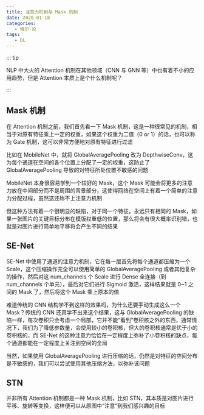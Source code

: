 ```yaml
---
title: 注意力机制与 Mask 机制
date: 2020-01-18
categories:
   - 倏尔·论
tags:
   - DL
---
```


::: tip

NLP 中大火的 Attention 机制在其他领域（CNN 与 GNN 等）中也有着不小的应用趋势，但是 Attention 本质上是个什么机制呢？

:::

## Mask 机制

在 Attention 机制之前，我们首先看一下 Mask 机制，这是一种很常见的机制，相当于对原有特征乘上一定的权重，如果这个权重为二值（0 or 1）的话，也可以称为 Gate 机制，这可以非常方便地对原有特征进行过滤

比如在 MobileNet 中，就将 GlobalAveragePooling 改为 DepthwiseConv，这为每个通道在空间的各个位置上分配了一定的权重，这防止了 GlobalAveragePooling 导致的对特征所处位置不敏感的问题

MobileNet 本身很容易学到一个较好的 Mask，这个 Mask 可能会将更多的注意力放在中间部分而不是周围的背景部分，这使得网络在空间上有着一个简单的注意力分配过程，虽然这还称不上注意力机制

但这种方法有着一个很明显的缺陷，对于同一个特征，永远只有相同的 Mask，如果一张图片的关键目标分布在模版权重低的位置，那么将会有很大概率识别错，也就是对图片进行简单地平移将会产生不同的结果

## SE-Net

SE-Net 中使用了通道的注意力机制，它在每一层首先将每个通道都压缩为一个 Scale，这个压缩操作完全可以使用简单的 GlobalAveragePooling 或者其他复杂的操作，然后对这 num_channels 个 Scale 进行 Dense 全连接（到 num_channels 个单元），最后对它们进行 Sigmoid 激活，这样结果就是 0~1 之间的 Mask 了，然后将这个 Mask 乘上原本的值

难道传统的 CNN 结构学不到这样的效果吗，为什么还要手动生成这么一个 Mask？传统的 CNN 还真学不出来这个结果，这与 GlobalAveragePooling 的缺陷一样，每次卷积只会考虑一个局部，它并不能“看到”卷积核之外的东西，通常情况下，我们为了降低参数量，会使用较小的卷积核，但大的卷积核通常是优于小的卷积核的，而 SE-Net 的这种注意力恰恰在一定程度上弥补了小卷积核的缺点，每个通道都能在一定程度上关注到空间的全局

当然，如果使用 GlobalAveragePooling 进行压缩的话，仍然是对特征的空间分布是不敏感的，我们可以尝试使用其他压缩方法，以弥补该问题

## STN

并非所有 Attention 机制都是一种 Mask 机制，比如 STN，其本质是对图片进行平移、旋转等变换，这样便可以从原图中“注意”到我们感兴趣的目标
